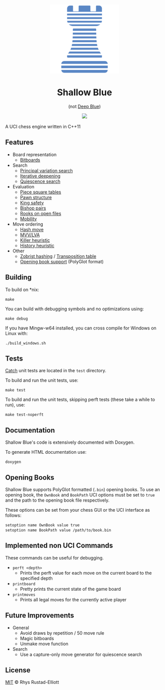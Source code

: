 <p align="center">
  <img src="logos/logo.png" height="220" width="220">
</p>

<h1 align="center">Shallow Blue</h1>
<p align="center">(not <a href="https://en.wikipedia.org/wiki/Deep_Blue_(chess_computer)">Deep Blue</a>)</p>

<p align="center">
  <a href="https://travis-ci.org/GunshipPenguin/shallow-blue"><img src="https://img.shields.io/travis/GunshipPenguin/shallow-blue/master.svg"></a>
</p>

A UCI chess engine written in C++11

## Features

  - Board representation
    - [Bitboards](https://en.wikipedia.org/wiki/Bitboard)
  - Search
    - [Principal variation search](https://chessprogramming.wikispaces.com/Principal+Variation+Search)
    - [Iterative deepening](https://en.wikipedia.org/wiki/Iterative_deepening_depth-first_search)
    - [Quiescence search](https://en.wikipedia.org/wiki/Quiescence_search)
  - Evaluation
    - [Piece square tables](https://chessprogramming.wikispaces.com/Piece-Square+Tables)
    - [Pawn structure](https://chessprogramming.wikispaces.com/Pawn+Structure)
    - [King safety](https://chessprogramming.wikispaces.com/King+Safety)
    - [Bishop pairs](https://chessprogramming.wikispaces.com/Bishop+Pair)
    - [Rooks on open files](https://chessprogramming.wikispaces.com/Rook+on+Open+File)
    - [Mobility](https://chessprogramming.wikispaces.com/Mobility)
  - Move ordering
    - [Hash move](https://chessprogramming.wikispaces.com/Hash+Move)
    - [MVV/LVA](https://chessprogramming.wikispaces.com/MVV-LVA)
    - [Killer heuristic](https://chessprogramming.wikispaces.com/Killer+Heuristic)
    - [History heuristic](https://chessprogramming.wikispaces.com/History+Heuristic)
  - Other
    - [Zobrist hashing](https://en.wikipedia.org/wiki/Zobrist_hashing) / [Transposition table](https://en.wikipedia.org/wiki/Transposition_table)
    - [Opening book support](https://chessprogramming.wikispaces.com/Opening+Book) (PolyGlot format)

## Building

To build on *nix:

```
make
```

You can build with debugging symbols and no optimizations using:

```
make debug
```

If you have Mingw-w64 installed, you can cross compile for Windows on Linux with:

```
./build_windows.sh
```

## Tests

[Catch](https://github.com/philsquared/Catch) unit tests are located in the `test` directory.

To build and run the unit tests, use:

```
make test
```

To build and run the unit tests, skipping perft tests (these take a while to run), use:

```
make test-noperft
```

## Documentation

Shallow Blue's code is extensively documented with Doxygen. 

To generate HTML documentation use:

```
doxygen
```

## Opening Books

Shallow Blue supports PolyGlot formatted (`.bin`) opening books. To use an opening book, the `OwnBook`
and `BookPath` UCI options must be set to `true` and the path to the opening book file respectively.

These options can be set from your chess GUI or the UCI interface as follows:

```
setoption name OwnBook value true
setoption name BookPath value /path/to/book.bin
```

## Implemented non UCI Commands

These commands can be useful for debugging.

- `perft <depth>`
  - Prints the perft value for each move on the current board to the specified depth
- `printboard`
    - Pretty prints the current state of the game board
- `printmoves`
    - Prints all legal moves for the currently active player

## Future Improvements

- General
  - Avoid draws by repetition / 50 move rule
  - Magic bitboards
  - Unmake move function
- Search
  - Use a capture-only move generator for quiescence search

## License

[MIT](https://github.com/GunshipPenguin/shallow-blue/blob/master/LICENSE) © Rhys Rustad-Elliott
